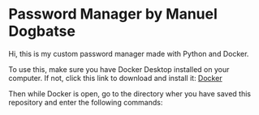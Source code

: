 # Password Manager by Manuel Dogbatse
Hi, this is my custom password manager made with Python and Docker.

To use this, make sure you have Docker Desktop installed on your computer. If not, click this link to download and install it: [Docker](https://docs.docker.com/get-docker/)

Then while Docker is open, go to the directory wher you have saved this repository and enter the following commands: